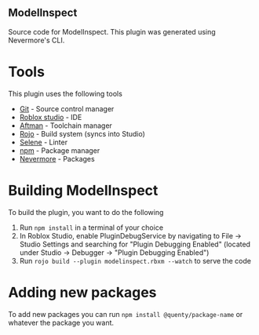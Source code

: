## ModelInspect

Source code for ModelInspect. This plugin was generated using Nevermore's CLI.

# Tools

This plugin uses the following tools

- [Git](https://git-scm.com/download/win) - Source control manager
- [Roblox studio](https://www.roblox.com/create) - IDE
- [Aftman](https://github.com/LPGhatguy/aftman) - Toolchain manager
- [Rojo](https://rojo.space/docs/v7/getting-started/installation/) - Build system (syncs into Studio)
- [Selene](https://kampfkarren.github.io/selene/roblox.html) - Linter
- [npm](https://nodejs.org/en/download/) - Package manager
- [Nevermore](https://github.com/Quenty/NevermoreEngine) - Packages

# Building ModelInspect

To build the plugin, you want to do the following

1. Run `npm install` in a terminal of your choice
2. In Roblox Studio, enable PluginDebugService by navigating to File -> Studio Settings and searching for "Plugin Debugging Enabled" (located under Studio -> Debugger -> "Plugin Debugging Enabled")
3. Run `rojo build --plugin modelinspect.rbxm --watch` to serve the code

# Adding new packages

To add new packages you can run `npm install @quenty/package-name` or whatever the package you want.